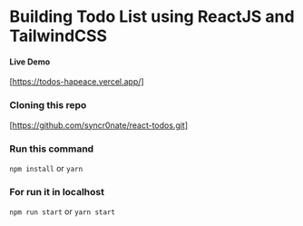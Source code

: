 # Building Todo List using ReactJS and TailwindCSS

#### Live Demo

[https://todos-hapeace.vercel.app/]

### Cloning this repo

[https://github.com/syncr0nate/react-todos.git]

### Run this command

`npm install` or `yarn`

### For run it in localhost

`npm run start` or `yarn start`
